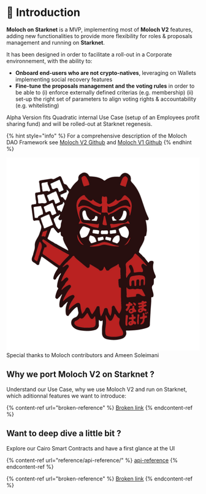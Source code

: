 # 🔹 Introduction

**Moloch on Starknet** is a MVP, implementing most of **Moloch V2** features, adding new functionalities to provide more flexibility for roles & proposals management and running on **Starknet**.

It has been designed in order to facilitate a roll-out in a Corporate environnement, with the ability to:

* **Onboard end-users who are not crypto-natives**, leveraging on Wallets implementing social recovery features
* **Fine-tune the proposals management and the voting rules** in order to be able to (i) enforce externally defined criterias (e.g. membership) (ii) set-up the right set of parameters to align voting rights & accountability (e.g. whitelisting)

Alpha Version fits Quadratic internal Use Case (setup of an Employees profit sharing fund) and will be rolled-out at Starknet regenesis.&#x20;

{% hint style="info" %}
For a comprehensive description of the Moloch DAO Framework see [Moloch V2 Github](https://github.com/MolochVentures/moloch) and [Moloch V1 Github](https://github.com/MolochVentures/moloch/tree/minimal-revenue/v1\_contracts)
{% endhint %}

<img src=".gitbook/assets/moloch1.jpg" alt="" data-size="line">Special thanks to Moloch contributors and Ameen Soleimani

## Why we port Moloch V2 on Starknet ?

Understand our Use Case, why we use Moloch V2 and run on Starknet, which aditionnal features we want to introduce:

{% content-ref url="broken-reference" %}
[Broken link](broken-reference)
{% endcontent-ref %}

## Want to deep dive a little bit ?

Explore our Cairo Smart Contracts and have a first glance at the UI

{% content-ref url="reference/api-reference/" %}
[api-reference](reference/api-reference/)
{% endcontent-ref %}

{% content-ref url="broken-reference" %}
[Broken link](broken-reference)
{% endcontent-ref %}
